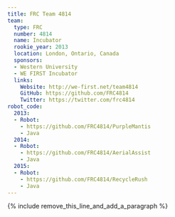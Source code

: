 ```yaml
---
title: FRC Team 4814
team:
  type: FRC
  number: 4814
  name: Incubator
  rookie_year: 2013
  location: London, Ontario, Canada
  sponsors:
  - Western University
  - WE FIRST Incubator
  links:
    Website: http://we-first.net/team4814
    GitHub: https://github.com/FRC4814
    Twitter: https://twitter.com/frc4814
robot_code:
  2013:
  - Robot:
    - https://github.com/FRC4814/PurpleMantis
    - Java
  2014:
  - Robot:
    - https://github.com/FRC4814/AerialAssist
    - Java
  2015:
  - Robot:
    - https://github.com/FRC4814/RecycleRush
    - Java
---
```


{% include remove_this_line_and_add_a_paragraph %}